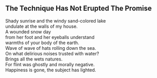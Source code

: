 The Technique Has Not Erupted The Promise
-----------------------------------------
Shady sunrise and the windy sand-colored lake  
undulate at the walls of my house.  
A wounded snow day  
from her foot and her eyeballs understand  
warmths of your body of the earth.  
Wave of wave of hats rolling down the sea.  
On what delirious noises trusted with water?  
Brings all the wets natures.  
For flint was ghostly and morally negative.  
Happiness is gone, the subject has lighted.  
